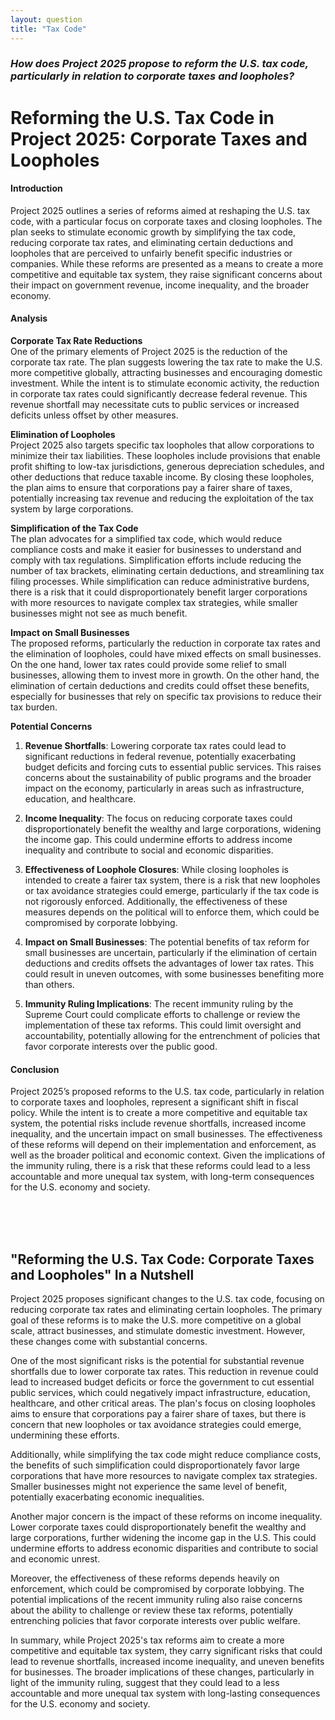 ```yaml
---
layout: question
title: "Tax Code"
---
```


### *How does Project 2025 propose to reform the U.S. tax code, particularly in relation to corporate taxes and loopholes?*


# Reforming the U.S. Tax Code in Project 2025: Corporate Taxes and Loopholes

#### Introduction

Project 2025 outlines a series of reforms aimed at reshaping the U.S. tax code, with a particular focus on corporate taxes and closing loopholes. The plan seeks to stimulate economic growth by simplifying the tax code, reducing corporate tax rates, and eliminating certain deductions and loopholes that are perceived to unfairly benefit specific industries or companies. While these reforms are presented as a means to create a more competitive and equitable tax system, they raise significant concerns about their impact on government revenue, income inequality, and the broader economy.

#### Analysis

**Corporate Tax Rate Reductions**  
One of the primary elements of Project 2025 is the reduction of the corporate tax rate. The plan suggests lowering the tax rate to make the U.S. more competitive globally, attracting businesses and encouraging domestic investment. While the intent is to stimulate economic activity, the reduction in corporate tax rates could significantly decrease federal revenue. This revenue shortfall may necessitate cuts to public services or increased deficits unless offset by other measures.

**Elimination of Loopholes**  
Project 2025 also targets specific tax loopholes that allow corporations to minimize their tax liabilities. These loopholes include provisions that enable profit shifting to low-tax jurisdictions, generous depreciation schedules, and other deductions that reduce taxable income. By closing these loopholes, the plan aims to ensure that corporations pay a fairer share of taxes, potentially increasing tax revenue and reducing the exploitation of the tax system by large corporations.

**Simplification of the Tax Code**  
The plan advocates for a simplified tax code, which would reduce compliance costs and make it easier for businesses to understand and comply with tax regulations. Simplification efforts include reducing the number of tax brackets, eliminating certain deductions, and streamlining tax filing processes. While simplification can reduce administrative burdens, there is a risk that it could disproportionately benefit larger corporations with more resources to navigate complex tax strategies, while smaller businesses might not see as much benefit.

**Impact on Small Businesses**  
The proposed reforms, particularly the reduction in corporate tax rates and the elimination of loopholes, could have mixed effects on small businesses. On the one hand, lower tax rates could provide some relief to small businesses, allowing them to invest more in growth. On the other hand, the elimination of certain deductions and credits could offset these benefits, especially for businesses that rely on specific tax provisions to reduce their tax burden.

**Potential Concerns**

1. **Revenue Shortfalls**: Lowering corporate tax rates could lead to significant reductions in federal revenue, potentially exacerbating budget deficits and forcing cuts to essential public services. This raises concerns about the sustainability of public programs and the broader impact on the economy, particularly in areas such as infrastructure, education, and healthcare.

2. **Income Inequality**: The focus on reducing corporate taxes could disproportionately benefit the wealthy and large corporations, widening the income gap. This could undermine efforts to address income inequality and contribute to social and economic disparities.

3. **Effectiveness of Loophole Closures**: While closing loopholes is intended to create a fairer tax system, there is a risk that new loopholes or tax avoidance strategies could emerge, particularly if the tax code is not rigorously enforced. Additionally, the effectiveness of these measures depends on the political will to enforce them, which could be compromised by corporate lobbying.

4. **Impact on Small Businesses**: The potential benefits of tax reform for small businesses are uncertain, particularly if the elimination of certain deductions and credits offsets the advantages of lower tax rates. This could result in uneven outcomes, with some businesses benefiting more than others.

5. **Immunity Ruling Implications**: The recent immunity ruling by the Supreme Court could complicate efforts to challenge or review the implementation of these tax reforms. This could limit oversight and accountability, potentially allowing for the entrenchment of policies that favor corporate interests over the public good.

#### Conclusion

Project 2025’s proposed reforms to the U.S. tax code, particularly in relation to corporate taxes and loopholes, represent a significant shift in fiscal policy. While the intent is to create a more competitive and equitable tax system, the potential risks include revenue shortfalls, increased income inequality, and the uncertain impact on small businesses. The effectiveness of these reforms will depend on their implementation and enforcement, as well as the broader political and economic context. Given the implications of the immunity ruling, there is a risk that these reforms could lead to a less accountable and more unequal tax system, with long-term consequences for the U.S. economy and society.

<br><br><br>

## <span id="nutshell">"Reforming the U.S. Tax Code: Corporate Taxes and Loopholes" In a Nutshell</span>

Project 2025 proposes significant changes to the U.S. tax code, focusing on reducing corporate tax rates and eliminating certain loopholes. The primary goal of these reforms is to make the U.S. more competitive on a global scale, attract businesses, and stimulate domestic investment. However, these changes come with substantial concerns.

One of the most significant risks is the potential for substantial revenue shortfalls due to lower corporate tax rates. This reduction in revenue could lead to increased budget deficits or force the government to cut essential public services, which could negatively impact infrastructure, education, healthcare, and other critical areas. The plan's focus on closing loopholes aims to ensure that corporations pay a fairer share of taxes, but there is concern that new loopholes or tax avoidance strategies could emerge, undermining these efforts.

Additionally, while simplifying the tax code might reduce compliance costs, the benefits of such simplification could disproportionately favor large corporations that have more resources to navigate complex tax strategies. Smaller businesses might not experience the same level of benefit, potentially exacerbating economic inequalities.

Another major concern is the impact of these reforms on income inequality. Lower corporate taxes could disproportionately benefit the wealthy and large corporations, further widening the income gap in the U.S. This could undermine efforts to address economic disparities and contribute to social and economic unrest.

Moreover, the effectiveness of these reforms depends heavily on enforcement, which could be compromised by corporate lobbying. The potential implications of the recent immunity ruling also raise concerns about the ability to challenge or review these tax reforms, potentially entrenching policies that favor corporate interests over public welfare.

In summary, while Project 2025's tax reforms aim to create a more competitive and equitable tax system, they carry significant risks that could lead to revenue shortfalls, increased income inequality, and uneven benefits for businesses. The broader implications of these changes, particularly in light of the immunity ruling, suggest that they could lead to a less accountable and more unequal tax system with long-lasting consequences for the U.S. economy and society.
